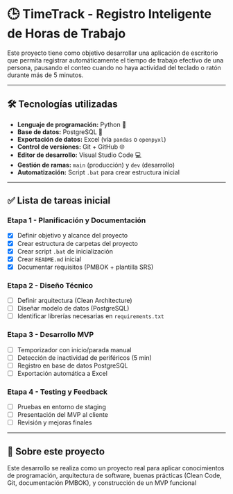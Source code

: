 # 🕒 TimeTrack - Registro Inteligente de Horas de Trabajo

Este proyecto tiene como objetivo desarrollar una aplicación de escritorio que permita registrar automáticamente el tiempo de trabajo efectivo de una persona, pausando el conteo cuando no haya actividad del teclado o ratón durante más de 5 minutos.

---

## 🛠 Tecnologías utilizadas

- **Lenguaje de programación:** Python 🐍
- **Base de datos:** PostgreSQL 🐘
- **Exportación de datos:** Excel (vía `pandas` o `openpyxl`)
- **Control de versiones:** Git + GitHub 🌐
- **Editor de desarrollo:** Visual Studio Code 💻
- **Gestión de ramas:** `main` (producción) y `dev` (desarrollo)
- **Automatización:** Script `.bat` para crear estructura inicial

---

## ✅ Lista de tareas inicial

### Etapa 1 - Planificación y Documentación

- [x] Definir objetivo y alcance del proyecto
- [x] Crear estructura de carpetas del proyecto
- [x] Crear script `.bat` de inicialización
- [x] Crear `README.md` inicial
- [x] Documentar requisitos (PMBOK + plantilla SRS)

### Etapa 2 - Diseño Técnico

- [ ] Definir arquitectura (Clean Architecture)
- [ ] Diseñar modelo de datos (PostgreSQL)
- [ ] Identificar librerías necesarias en `requirements.txt`

### Etapa 3 - Desarrollo MVP

- [ ] Temporizador con inicio/parada manual
- [ ] Detección de inactividad de periféricos (5 min)
- [ ] Registro en base de datos PostgreSQL
- [ ] Exportación automática a Excel

### Etapa 4 - Testing y Feedback

- [ ] Pruebas en entorno de staging
- [ ] Presentación del MVP al cliente
- [ ] Revisión y mejoras finales

---

## 🧠 Sobre este proyecto

Este desarrollo se realiza como un proyecto real para aplicar conocimientos de programación, arquitectura de software, buenas prácticas (Clean Code, Git, documentación PMBOK), y construcción de un MVP funcional
